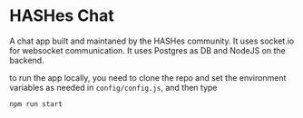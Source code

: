 # HASHes Chat

A chat app built and maintaned by the HASHes community. It uses socket.io for websocket communication.
It uses Postgres as DB and NodeJS on the backend.

to run the app locally, you need to clone the repo and set the environment variables as needed in
`config/config.js`, and then type
```
npm run start
```